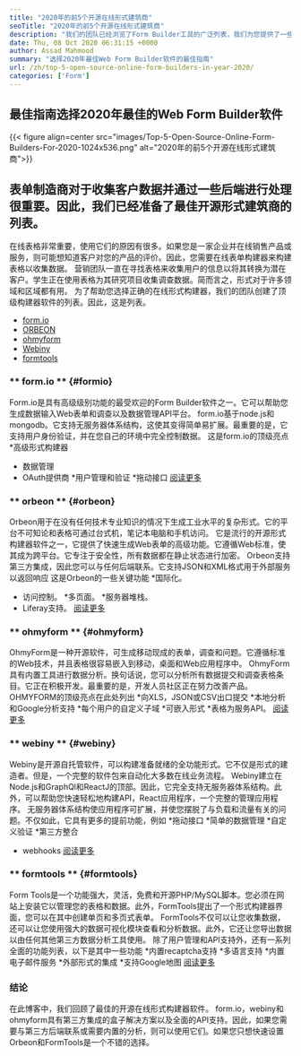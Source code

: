```yaml
---
title: "2020年的前5个开源在线形式建筑商" 
seoTitle: "2020年的前5个开源在线形式建筑商" 
description: "我们的团队已经浏览了Form Builder工具的广泛列表，我们为您提供了一些简短的在线形式构建器软件。" 
date: Thu, 08 Oct 2020 06:31:15 +0000
author: Assad Mahmood
summary: "选择2020年最佳Web Form Builder软件的最佳指南" 
url: /zh/top-5-open-source-online-form-builders-in-year-2020/
categories: ['Form']
---
```


## 最佳指南选择2020年最佳的Web Form Builder软件

{{< figure align=center src="images/Top-5-Open-Source-Online-Form-Builders-For-2020-1024x536.png" alt="2020年的前5个开源在线形式建筑商">}}


## 表单制造商对于收集客户数据并通过一些后端进行处理很重要。因此，我们已经准备了最佳开源形式建筑商的列表。
在线表格非常重要，使用它们的原因有很多。如果您是一家企业并在线销售产品或服务，则可能想知道客户对您的产品的评价。因此，您需要在线表单构建器来构建表格以收集数据。
营销团队一直在寻找表格来收集用户的信息以将其转换为潜在客户。学生正在使用表格为其研究项目收集调查数据。简而言之，形式对于许多领域和区域都有用。
为了帮助您选择正确的在线形式构建器，我们的团队创建了顶级构建器软件的列表。因此，这是列表。
  * [form.io][1]
  * [ORBEON][2]
  * [ohmyform][3]
  * [Webiny][4]
  * [formtools][5]

### ** form.io ** {#formio}
Form.io是具有高级级别功能的最受欢迎的Form Builder软件之一。它可以帮助您生成数据输入Web表单和调查以及数据管理API平台。
form.io基于node.js和mongodb。它支持无服务器体系结构，这使其变得简单易扩展。最重要的是，它支持用户身份验证，并在您自己的环境中完全控制数据。
这是form.io的顶级亮点
  *高级形式构建器
  * 数据管理
  * OAuth提供商
  *用户管理和验证
  *拖动接口
    [阅读更多][6]

### ** orbeon ** {#orbeon}
Orbeon用于在没有任何技术专业知识的情况下生成工业水平的复杂形式。它的平台不可知论和表格可通过台式机，笔记本电脑和手机访问。
它是流行的开源形式构建器软件之一，它提供了快速生成Web表单的高级功能。它遵循Web标准，使其成为跨平台。它专注于安全性，所有数据都在静止状态进行加密。
Orbeon支持第三方集成，因此您可以与任何后端联系。它支持JSON和XML格式用于外部服务以返回响应
这是Orbeon的一些关键功能
  *国际化。
  * 访问控制。
  *多页面。
  *服务器堆栈。
  * Liferay支持。
    [阅读更多][7]

### ** ohmyform ** {#ohmyform}
OhmyForm是一种开源软件，可生成移动现成的表单，调查和问题。它遵循标准的Web技术，并且表格很容易嵌入到移动，桌面和Web应用程序中。
OhmyForm具有内置工具进行数据分析。换句话说，您可以分析所有数据提交和调查表格条目。它正在积极开发。最重要的是，开发人员社区正在努力改善产品。
OHMYFORM的顶级亮点在此处列出
  *向XLS，JSON或CSV出口提交
  *本地分析和Google分析支持
  *每个用户的自定义子域
  *可嵌入形式
  *表格为服务API。
    [阅读更多][8]

### ** webiny ** {#webiny}
Webiny是开源自托管软件，可以构建准备就绪的全功能形式。它不仅是形式的建造者。但是，一个完整的软件包来自动化大多数在线业务流程。
Webiny建立在Node.js和GraphQl和ReactJ的顶部。因此，它完全支持无服务器体系结构。此外，可以帮助您快速轻松地构建API，React应用程序，一个完整的管理应用程序。
无服务器体系结构使应用程序可扩展，并使您摆脱了与负载和流量有关的问题。不仅如此，它具有更多的提前功能，例如
  *拖动接口
  *简单的数据管理
  *自定义验证
  *第三方整合
  * webhooks
    [阅读更多][9]

### ** formtools ** {#formtools}
Form Tools是一个功能强大，灵活，免费和开源PHP/MySQL脚本。您必须在网站上安装它以管理您的表格和数据。此外，FormTools提出了一个形式构建器界面，您可以在其中创建单页和多页式表单。
FormTools不仅可以让您收集数据，还可以让您使用强大的数据可视化模块查看和分析数据。此外，它还让您导出数据以由任何其他第三方数据分析工具使用。
除了用户管理和API支持外，还有一系列全面的功能列表，以下是其中一些功能
  *内置recaptcha支持
  *多语言支持
  *内置电子邮件服务
  *外部形式的集成
  *支持Google地图
    [阅读更多][10]

### 结论
在此博客中，我们回顾了最佳的开源在线形式构建器软件。 form.io，webiny和ohmyform具有第三方集成的盒子解决方案以及全面的API支持。因此，如果您需要与第三方后端联系或需要内置的分析，则可以使用它们。如果您只想快速设置Orbeon和FormTools是一个不错的选择。

  
[1]: #formio
[2]: #orbeon
[3]: #ohmyform
[4]: #webiny
[5]: #formtools
[6]: https://products.containerize.com/form/formio
[7]: https://products.containerize.com/form/orbeon
[8]: https://products.containerize.com/form/ohmyform
[9]: https://products.containerize.com/form/webiny
[10]: https://products.containerize.com/form/formtools
